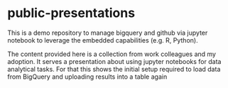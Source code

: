 # public-presentations
This is a demo repository to manage bigquery and github via jupyter notebook to leverage the embedded capabilities (e.g. R, Python).

The content provided here is a collection from work colleagues and my adoption. It serves a presentation about using jupyter notebooks for data analytical tasks. For that this shows the initial setup required to load data from BigQuery and uploading results into a table again
